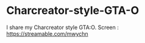 # Charcreator-style-GTA-O
I share my Charcreator style GTA:O. Screen : https://streamable.com/mwychn
